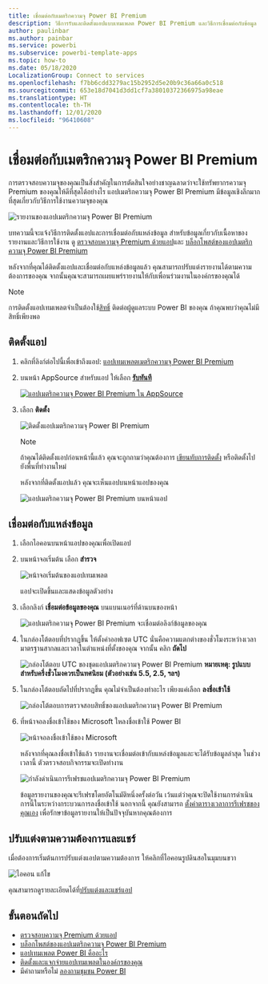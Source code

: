```yaml
---
title: เชื่อมต่อกับเมตริกความจุ Power BI Premium
description: วิธีการรับและติดตั้งแอปแบบเทมเพลต Power BI Premium และวิธีการเชื่อมต่อกับข้อมูล
author: paulinbar
ms.author: painbar
ms.service: powerbi
ms.subservice: powerbi-template-apps
ms.topic: how-to
ms.date: 05/18/2020
LocalizationGroup: Connect to services
ms.openlocfilehash: f7bb6cdd3279ac15b2952d5e20b9c36a66a0c518
ms.sourcegitcommit: 653e18d7041d3dd1cf7a38010372366975a98eae
ms.translationtype: HT
ms.contentlocale: th-TH
ms.lasthandoff: 12/01/2020
ms.locfileid: "96410608"
---
```

# <a name="connect-to-power-bi-premium-capacity-metrics"></a>เชื่อมต่อกับเมตริกความจุ Power BI Premium

การตรวจสอบความจุของคุณเป็นสิ่งสำคัญในการตัดสินใจอย่างชาญฉลาดว่าจะใช้ทรัพยากรความจุ Premium ของคุณให้ดีที่สุดได้อย่างไร แอปเมตริกความจุ Power BI Premium มีข้อมูลเชิงลึกมากที่สุดเกี่ยวกับวิธีการใช้งานความจุของคุณ

![รายงานของแอปเมตริกความจุ Power BI Premium](media/service-connect-to-pbi-premium-capacity-metrics/service-pbi-premium-capacity-metrics-app-report.png)

บทความนี้จะแจ้งวิธีการติดตั้งแอปและการเชื่อมต่อกับแหล่งข้อมูล สำหรับข้อมูลเกี่ยวกับเนื้อหาของรายงานและวิธีการใช้งาน ดู [ตรวจสอบความจุ Premium ด้วยแอป](../admin/service-admin-premium-monitor-capacity.md)และ [บล็อกโพสต์ของแอปเมตริกความจุ Power BI Premium](https://powerbi.microsoft.com/blog/premium-capacity-metrics-app-new-health-center-with-kpis-to-explore-relevant-metrics-and-steps-to-mitigate-issues/)

หลังจากที่คุณได้ติดตั้งแอปและเชื่อมต่อกับแหล่งข้อมูลแล้ว คุณสามารถปรับแต่งรายงานได้ตามความต้องการของคุณ จากนั้นคุณจะสามารถเผยแพร่รายงานให้กับเพื่อนร่วมงานในองค์กรของคุณได้

> [!NOTE]
> การติดตั้งแอปเทมเพลตจำเป็นต้องใช้[สิทธิ์](./service-template-apps-install-distribute.md#prerequisites) ติดต่อผู้ดูแลระบบ Power BI ของคุณ ถ้าคุณพบว่าคุณไม่มีสิทธิ์เพียงพอ

## <a name="install-the-app"></a>ติดตั้งแอป

1. คลิกที่ลิงก์ต่อไปนี้เพื่อเข้าถึงแอป: [แอปเทมเพลตเมตริกความจุ Power BI Premium](https://app.powerbi.com/groups/me/getapps/services/pbi_pcmm.capacity-metrics-dxt)

1. บนหน้า AppSource สำหรับแอป ให้เลือก [**รับทันที**](https://app.powerbi.com/groups/me/getapps/services/pbi_pcmm.capacity-metrics-dxt)

    [![แอปเมตริกความจุ Power BI Premium ใน AppSource](media/service-connect-to-pbi-premium-capacity-metrics/service-pbi-premium-capacity-metrics-app-appsource-get-it-now.png)](https://app.powerbi.com/groups/me/getapps/services/pbi_pcmm.capacity-metrics-dxt)

1. เลือก **ติดตั้ง** 

    ![ติดตั้งแอปเมตริกความจุ Power BI Premium](media/service-connect-to-pbi-premium-capacity-metrics/service-pbi-premium-capacity-metric-select-install.png)

    > [!NOTE]
    > ถ้าคุณได้ติดตั้งแอปก่อนหน้านี้แล้ว คุณจะถูกถามว่าคุณต้องการ [เขียนทับการติดตั้ง](./service-template-apps-install-distribute.md#update-a-template-app) หรือติดตั้งไปยังพื้นที่ทำงานใหม่

    หลังจากที่ติดตั้งแอปแล้ว คุณจะเห็นแอปบนหน้าแอปของคุณ

   ![แอปเมตริกความจุ Power BI Premium บนหน้าแอป](media/service-connect-to-pbi-premium-capacity-metrics/service-pbi-premium-capacity-metrics-app-apps-page-icon.png)

## <a name="connect-to-data-sources"></a>เชื่อมต่อกับแหล่งข้อมูล

1. เลือกไอคอนบนหน้าแอปของคุณเพื่อเปิดแอป

1. บนหน้าจอเริ่มต้น เลือก **สำรวจ**

   ![หน้าจอเริ่มต้นของแอปเทมเพลต](media/service-connect-to-pbi-premium-capacity-metrics/service-pbi-premium-capacity-metrics-app-splash-screen.png)

   แอปจะเปิดขึ้นและแสดงข้อมูลตัวอย่าง

1. เลือกลิงก์ **เชื่อมต่อข้อมูลของคุณ** บนแบนเนอร์ที่ด้านบนของหน้า

   ![แอปเมตริกความจุ Power BI Premium จะเชื่อมต่อลิงก์ข้อมูลของคุณ](media/service-connect-to-pbi-premium-capacity-metrics/service-pbi-premium-capacity-metrics-app-connect-data.png)

1. ในกล่องโต้ตอบที่ปรากฏขึ้น ให้ตั้งค่าออฟเซต UTC นั่นคือความแตกต่างของชั่วโมงระหว่างเวลามาตรฐานสากลและเวลาในตำแหน่งที่ตั้งของคุณ จากนั้น คลิก **ถัดไป**
  
   ![กล่องโต้ตอบ UTC ของชุดแอปเมตริกความจุ Power BI Premium](media/service-connect-to-pbi-premium-capacity-metrics/service-pbi-premium-capacity-metrics-app-setutc-dialog.png)
   **หมายเหตุ: รูปแบบสำหรับครึ่งชั่วโมงควรเป็นทศนิยม (ตัวอย่างเช่น 5.5, 2.5, ฯลฯ)**

1. ในกล่องโต้ตอบถัดไปที่ปรากฏขึ้น คุณไม่จำเป็นต้องทำอะไร เพียงแค่เลือก **ลงชื่อเข้าใช้**

   ![กล่องโต้ตอบการตรวจสอบสิทธิ์ของแอปเมตริกความจุ Power BI Premium](media/service-connect-to-pbi-premium-capacity-metrics/service-pbi-premium-capacity-metrics-app-authentication-dialog.png)

1. ที่หน้าจอลงชื่อเข้าใช้ของ Microsoft ใหลงชื่อเข้าใช้ Power BI

   ![หน้าจอลงชื่อเข้าใช้ของ Microsoft](media/service-connect-to-pbi-premium-capacity-metrics/service-pbi-premium-capacity-metrics-app-microsoft-login.png)

   หลังจากที่คุณลงชื่อเข้าใช้แล้ว รายงานจะเชื่อมต่อเข้ากับแหล่งข้อมูลและจะได้รับข้อมูลล่าสุด ในช่วงเวลานี้ ตัวตรวจสอบกิจกรรมจะเปิดทำงาน

   ![กำลังดำเนินการรีเฟรชแอปเมตริกความจุ Power BI Premium](media/service-connect-to-pbi-premium-capacity-metrics/service-pbi-premium-capacity-metrics-app-refresh-monitor.png)

   ข้อมูลรายงานของคุณจะรีเฟรชโดยอัตโนมัติหนึ่งครั้งต่อวัน เว้นแต่ว่าคุณจะปิดใช้งานการดำเนินการนี้ในระหว่างกระบวนการลงชื่อเข้าใช้ นอกจากนี้ คุณยังสามารถ [ตั้งค่าตารางเวลาการรีเฟรชของคุณเอง](./refresh-scheduled-refresh.md) เพื่อรักษาข้อมูลรายงานให้เป็นปัจจุบันหากคุณต้องการ

## <a name="customize-and-share"></a>ปรับแต่งตามความต้องการและแชร์

เมื่อต้องการเริ่มต้นการปรับแต่งแอปตามความต้องการ ให้คลิกที่ไอคอนรูปดินสอในมุมบนขวา

 ![ไอคอน แก้ไข](media/service-connect-to-pbi-premium-capacity-metrics/service-pbi-premium-capacity-metrics-app-customize.png)

คุณสามารถดูรายละเอียดได้ที่[ปรับแต่งและแชร์แอป](./service-template-apps-install-distribute.md#customize-and-share-the-app)

## <a name="next-steps"></a>ขั้นตอนถัดไป
* [ตรวจสอบความจุ Premium ด้วยแอป](../admin/service-admin-premium-monitor-capacity.md)
* [บล็อกโพสต์ของแอปเมตริกความจุ Power BI Premium](https://powerbi.microsoft.com/blog/premium-capacity-metrics-app-new-health-center-with-kpis-to-explore-relevant-metrics-and-steps-to-mitigate-issues/)
* [แอปเทมเพลต Power BI คืออะไร](./service-template-apps-overview.md)
* [ติดตั้งและแจกจ่ายแอปเทมเพลตในองค์กรของคุณ](./service-template-apps-install-distribute.md)
* มีคำถามหรือไม่ [ลองถามชุมชน Power BI](https://community.powerbi.com/)